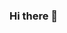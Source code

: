 

<!--
### Hi there 👋
**GrayKemy/graykemy** is a ✨ _special_ ✨ repository because its `README.md` (this file) appears on your GitHub profile.

Here are some ideas to get you started:

- 🔭 I’m currently working on ...
- 🌱 I’m currently learning ...
- 👯 I’m looking to collaborate on ...
- 🤔 I’m looking for help with ...
- 💬 Ask me about ...
- 📫 How to reach me: ...
- 😄 Pronouns: ...
- ⚡ Fun fact: ...
-->

<!--
📈 ## Stats Available
## my github stats
## Stats Available
<img width=400 src='https://github-readme-stats.vercel.app/api/top-langs/?username=GrayKemy&theme=algolia&show_icons=true&hide_border=true&layout=compact' />
<img width=400 src='https://github-readme-stats.vercel.app/api?username=GrayKemy&theme=algolia&show_icons=true&hide_border=true&count_private=true' />
<img width=400 src='https://github-readme-streak-stats.herokuapp.com/?user=GrayKemy&theme=algolia&hide_border=true' />

![GrayKemy's Top Languages](https://github-readme-stats.vercel.app/api/top-langs/?username=GrayKemy&theme=algolia&show_icons=true&hide_border=true&layout=compact)

![GrayKemy's Stats](https://github-readme-stats.vercel.app/api?username=GrayKemy&theme=algolia&show_icons=true&hide_border=true&count_private=true)
![GrayKemy's Streak](https://github-readme-streak-stats.herokuapp.com/?user=GrayKemy&theme=algolia&hide_border=true)

https://gh-stats-gen.vercel.app/

<picture>
  <source
    srcset="https://github-readme-stats.vercel.app/api?username=anuraghazra&show_icons=true&theme=dark"
    media="(prefers-color-scheme: dark)"
  />
  <source
    srcset="https://github-readme-stats.vercel.app/api?username=anuraghazra&show_icons=true"
    media="(prefers-color-scheme: light), (prefers-color-scheme: no-preference)"
  />
  <img src="https://github-readme-stats.vercel.app/api?username=anuraghazra&show_icons=true" />
</picture>

![GrayKemy's GitHub stats](https://github-readme-stats.vercel.app/api?username=GrayKemy\&show_icons=true\&show=reviews,discussions_started,discussions_answered,prs_merged,prs_merged_percentage&theme=prussian&show_icons=true&hide_border=true&count_private=true)  

[![Anurag's GitHub stats-Dark](https://github-readme-stats.vercel.app/api?username=anuraghazra&show_icons=true&theme=dark#gh-dark-mode-only)](https://github.com/anuraghazra/github-readme-stats#gh-dark-mode-only)

[![Anurag's GitHub stats-Light](https://github-readme-stats.vercel.app/api?username=anuraghazra&show_icons=true&theme=default#gh-light-mode-only)](https://github.com/anuraghazra/github-readme-stats#gh-light-mode-only)

<img height="180em" width=400 src='https://github-readme-stats.vercel.app/api?username=GrayKemy&theme=prussian&show_icons=true&hide_border=true&count_private=true' />  

![Anurag's GitHub stats](https://github-readme-stats.vercel.app/api?username=GrayKemy&show=reviews,discussions_started,discussions_answered,prs_merged,prs_merged_percentage)

[![Anurag's GitHub stats](https://github-readme-stats.vercel.app/api?username=anuraghazra)](https://github.com/anuraghazra/github-readme-stats)

![Anurag's GitHub stats](https://github-readme-stats.vercel.app/api?username=anuraghazra&hide=contribs,prs)

![Anurag's GitHub stats](https://github-readme-stats.vercel.app/api?username=anuraghazra&show_icons=true)

![Anurag's GitHub stats](https://github-readme-stats.vercel.app/api?username=anuraghazra&show_icons=true&theme=transparent)

<img height="180em" width=400 src='https://github-readme-stats.vercel.app/api?username=GrayKemy&theme=prussian&show_icons=true&hide_border=true&count_private=true&include_all_commits=true' />

![GrayKemy's GitHub stats](https://github-readme-stats.vercel.app/api?username=GrayKemy\&include_all_commits=true&rank_icon=github&theme=prussian&show_icons=true&hide_border=true&count_private=true)

<img width=400 src='https://github-readme-stats.vercel.app/api/top-langs/?username=GrayKemy&theme=prussian&show_icons=true&hide_border=true&layout=compact' />
<img height="180em" width=400 src='https://github-readme-stats.vercel.app/api/top-langs/?username=GrayKemy&theme=prussian&show_icons=true&hide_border=true&count_private=true' />

![Top Langs](https://github-readme-stats.vercel.app/api/top-langs/?username=GrayKemy\&layout=compact&theme=prussian&show_icons=true&hide_border=true&count_private=true)

https://zzetao.github.io/awesome-github-profile/
-->


### Hi there 👋
<!--
<img height="180em" width=400 src='https://github-readme-stats.vercel.app/api?username=GrayKemy&rank_icon=github&theme=prussian&show_icons=true&hide_border=true&count_private=true&include_all_commits=true' />
-->









